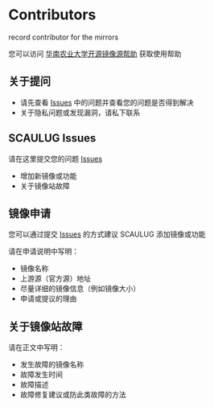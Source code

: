 # Contributors
record contributor for the mirrors

您可以访问 [华南农业大学开源镜像源帮助](https://mirrors.scau.edu.cn/mirrors-help/index.html) 获取使用帮助

## 关于提问

+ 请先查看 [Issues](https://github.com/SCAULUG/contributors/issues) 中的问题并查看您的问题是否得到解决
+ 关于隐私问题或发现漏洞，请私下联系


## SCAULUG Issues

请在这里提交您的问题 [Issues](https://github.com/SCAULUG/contributors/issues) 

+ 增加新镜像或功能
+ 关于镜像站故障

## 镜像申请

您可以通过提交  [Issues](https://github.com/SCAULUG/contributors/issues) 的方式建议 SCAULUG 添加镜像或功能

请在申请说明中写明：

+ 镜像名称
+ 上游源（官方源）地址
+ 尽量详细的镜像信息（例如镜像大小）
+ 申请或提议的理由

## 关于镜像站故障

请在正文中写明：

+ 发生故障的镜像名称
+ 故障发生时间
+ 故障描述
+ 故障修复建议或防此类故障的方法


